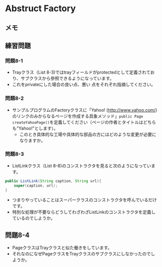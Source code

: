# Abstruct Factory

## メモ

## 練習問題

### 問題8-1

- Trayクラス（List 8-3)ではtrayフィールドがprotectedとして定義されており、サブクラスから參照できるようになっています。
- これをprivateにした場合の良い点、悪い 点をそれぞれ指摘してください。

### 問題8-2

- サンプルプログラムのFactoryクラスに「Yahoo! (http://www.yahoo.com/) のリンクのみからなるページを作成する具象メソッド」`public Page createYahooPage()`を定義してください（ページの作者とタイトルはどちらも"Yahoo!"とします）。
  - このとき具体的な工場や具体的な部品の方にはどのような変更が必要になりますか。

### 問題8-3

- ListLinkクラス（List 8-8)のコンストラクタを見ると次のようになっています。

```java
public ListLink(String caption, String url){
    super(caption, url);
}
```

- つまりやっていることはスーパークラスのコンストラクタを呼んでいるだけです。
- 特別な処理が不要ならどうしてわざわざListLinkのコンストラクタを定義しているのでしようか。

## 問題8-4

- PageクラスはTrayクラスと似た働きをしています。
- それなのになぜPageクラスをTrayクラスのサブクラスにしなかったのでしようか。

